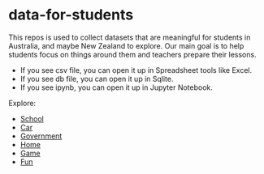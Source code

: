 # data-for-students

This repos is used to collect datasets that are meaningful for students in Australia, and maybe New Zealand to explore. Our main goal is to help students focus on things around them and teachers prepare their lessons.

- If you see csv file, you can open it up in Spreadsheet tools like Excel.
- If you see db file, you can open it up in Sqlite.
- If you see ipynb, you can open it up in Jupyter Notebook.

Explore:

- [School](School/README.md)
- [Car](Car/README.md)
- [Government](Government/README.md)
- [Home](Home/README.md)
- [Game](Game/README.md)
- [Fun](Fun/README.md)


